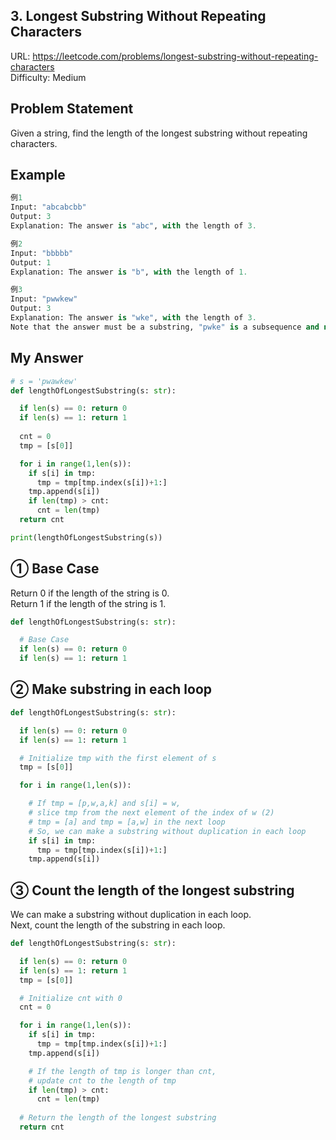 ## 3. Longest Substring Without Repeating Characters
URL: https://leetcode.com/problems/longest-substring-without-repeating-characters   
Difficulty: Medium   

## Problem Statement
Given a string, find the length of the longest substring without repeating characters.   

## Example
```py
例1
Input: "abcabcbb"
Output: 3
Explanation: The answer is "abc", with the length of 3.

例2
Input: "bbbbb"
Output: 1
Explanation: The answer is "b", with the length of 1.

例3
Input: "pwwkew"
Output: 3
Explanation: The answer is "wke", with the length of 3.
Note that the answer must be a substring, "pwke" is a subsequence and not a substring.
```

## My Answer
```py
# s = 'pwawkew'
def lengthOfLongestSubstring(s: str):

  if len(s) == 0: return 0
  if len(s) == 1: return 1
  
  cnt = 0
  tmp = [s[0]]

  for i in range(1,len(s)):
    if s[i] in tmp:
      tmp = tmp[tmp.index(s[i])+1:]
    tmp.append(s[i])
    if len(tmp) > cnt:
      cnt = len(tmp)
  return cnt

print(lengthOfLongestSubstring(s))
```

## ① Base Case
Return 0 if the length of the string is 0.   
Return 1 if the length of the string is 1.
```py
def lengthOfLongestSubstring(s: str):

  # Base Case
  if len(s) == 0: return 0
  if len(s) == 1: return 1
```

## ② Make substring in each loop
```py
def lengthOfLongestSubstring(s: str):

  if len(s) == 0: return 0
  if len(s) == 1: return 1

  # Initialize tmp with the first element of s
  tmp = [s[0]]

  for i in range(1,len(s)):

    # If tmp = [p,w,a,k] and s[i] = w,
    # slice tmp from the next element of the index of w (2)
    # tmp = [a] and tmp = [a,w] in the next loop
    # So, we can make a substring without duplication in each loop
    if s[i] in tmp:
      tmp = tmp[tmp.index(s[i])+1:]
    tmp.append(s[i])
```

## ③ Count the length of the longest substring
We can make a substring without duplication in each loop.   
Next, count the length of the substring in each loop.
```py
def lengthOfLongestSubstring(s: str):

  if len(s) == 0: return 0
  if len(s) == 1: return 1
  tmp = [s[0]]

  # Initialize cnt with 0
  cnt = 0

  for i in range(1,len(s)):
    if s[i] in tmp:
      tmp = tmp[tmp.index(s[i])+1:]
    tmp.append(s[i])

    # If the length of tmp is longer than cnt,
    # update cnt to the length of tmp
    if len(tmp) > cnt:
      cnt = len(tmp)
      
  # Return the length of the longest substring
  return cnt
```

